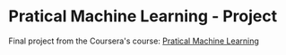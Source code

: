 Pratical Machine Learning - Project
===================================

Final project from the Coursera's course: [Pratical Machine Learning](https://www.coursera.org/course/predmachlearn)
